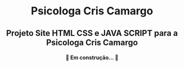 

<h1 align="center">Psicologa Cris Camargo</h1>
<h2 align="center">Projeto Site HTML CSS e JAVA SCRIPT para a Psicologa Cris Camargo</h2>
<h4 align="center"> 
	🚧  Em construção...  🚧
</h4>
